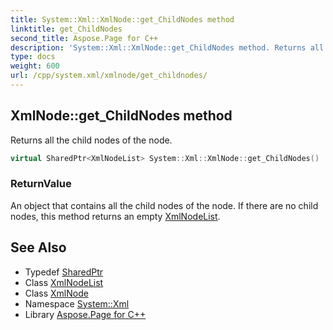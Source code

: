 ```yaml
---
title: System::Xml::XmlNode::get_ChildNodes method
linktitle: get_ChildNodes
second_title: Aspose.Page for C++
description: 'System::Xml::XmlNode::get_ChildNodes method. Returns all the child nodes of the node in C++.'
type: docs
weight: 600
url: /cpp/system.xml/xmlnode/get_childnodes/
---
```

## XmlNode::get_ChildNodes method


Returns all the child nodes of the node.

```cpp
virtual SharedPtr<XmlNodeList> System::Xml::XmlNode::get_ChildNodes()
```


### ReturnValue

An object that contains all the child nodes of the node. If there are no child nodes, this method returns an empty [XmlNodeList](../../xmlnodelist/).

## See Also

* Typedef [SharedPtr](../../../system/sharedptr/)
* Class [XmlNodeList](../../xmlnodelist/)
* Class [XmlNode](../)
* Namespace [System::Xml](../../)
* Library [Aspose.Page for C++](../../../)
